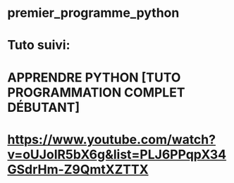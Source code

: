 # premier_programme_python

# Tuto suivi:

# APPRENDRE PYTHON [TUTO PROGRAMMATION COMPLET DÉBUTANT]
# https://www.youtube.com/watch?v=oUJolR5bX6g&list=PLJ6PPqpX34GSdrHm-Z9QmtXZTTX